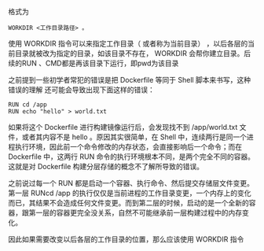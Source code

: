 格式为
```
WORKDIR <工作目录路径> 。
```
使用 WORKDIR 指令可以来指定工作目录（ 或者称为当前目录） ，以后各层的当前目录就被改为指定的目录，如该目录不存在， WORKDIR 会帮你建立目录。后续的RUN 、CMD都是再该目录下运行，即pwd为该目录

之前提到一些初学者常犯的错误是把 Dockerfile 等同于 Shell 脚本来书写，这种错误的理解
还可能会导致出现下面这样的错误：
```
RUN cd /app
RUN echo "hello" > world.txt
```

如果将这个 Dockerfile 进行构建镜像运行后，会发现找不到 /app/world.txt 文件，或者其内容不是 hello 。原因其实很简单，在 Shell 中，连续两行是同一个进程执行环境，因此前一个命令修改的内存状态，会直接影响后一个命令；而在 Dockerfile 中，这两行 RUN 命令的执行环境根本不同，是两个完全不同的容器。这就是对 Dockerfile 构建分层存储的概念不了解所导致的错误。

之前说过每一个 RUN 都是启动一个容器、执行命令、然后提交存储层文件变更。第一层 RUNcd /app 的执行仅仅是当前进程的工作目录变更，一个内存上的变化而已，其结果不会造成任何文件变更。而到第二层的时候，启动的是一个全新的容器，跟第一层的容器更完全没关系，自然不可能继承前一层构建过程中的内存变化。

因此如果需要改变以后各层的工作目录的位置，那么应该使用 WORKDIR 指令
